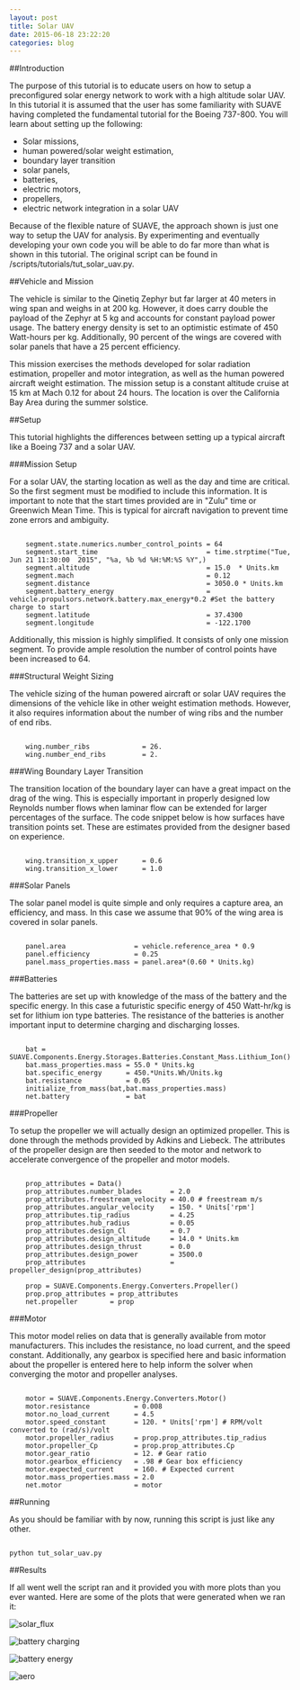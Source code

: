 ```yaml
---
layout: post
title: Solar UAV
date: 2015-06-18 23:22:20
categories: blog
---
```


<link rel="stylesheet" href="//cdn.jsdelivr.net/highlight.js/8.6/styles/default.min.css">
<script src="//cdn.jsdelivr.net/highlight.js/8.6/highlight.min.js"></script>
<script>hljs.initHighlightingOnLoad();</script>

##Introduction

The purpose of this tutorial is to educate users on how to setup a preconfigured solar energy network to work with a high altitude solar UAV. In this tutorial it is assumed that the user has some familiarity with SUAVE having completed the fundamental tutorial for the Boeing 737-800.  You will learn about setting up the following:

* Solar missions,
* human powered/solar weight estimation,
* boundary layer transition
* solar panels, 
* batteries,
* electric motors, 
* propellers,
* electric network integration in a solar UAV

Because of the flexible nature of SUAVE, the approach shown is just one way to setup the UAV for analysis. By experimenting and eventually developing your own code you will be able to do far more than what is shown in this tutorial. The original script can be found in /scripts/tutorials/tut_solar_uav.py.

##Vehicle and Mission

The vehicle is similar to the Qinetiq Zephyr but far larger at 40 meters in wing span and weighs in at 200 kg. However, it does carry double the payload of the Zephyr at 5 kg and accounts for constant payload power usage. The battery energy density is set to an optimistic estimate of 450 Watt-hours per kg. Additionally, 90 percent of the wings are covered with solar panels that have a 25 percent efficiency. 

This mission exercises the methods developed for solar radiation estimation, propeller and motor integration, as well as the human powered aircraft weight estimation. The mission setup is a constant altitude cruise at 15 km at Mach 0.12 for about 24 hours. The location is over the California Bay Area during the summer solstice. 

##Setup

This tutorial highlights the differences between setting up a typical aircraft like a Boeing 737 and a solar UAV.

###Mission Setup

For a solar UAV, the starting location as well as the day and time are critical. So the first segment must be modified to include this information. It is important to note that the start times provided are in "Zulu" time or Greenwich Mean Time. This is typical for aircraft navigation to prevent time zone errors and ambiguity.

<pre><code class="python">
    segment.state.numerics.number_control_points = 64
    segment.start_time                           = time.strptime("Tue, Jun 21 11:30:00  2015", "%a, %b %d %H:%M:%S %Y",)
    segment.altitude                             = 15.0  * Units.km 
    segment.mach                                 = 0.12
    segment.distance                             = 3050.0 * Units.km
    segment.battery_energy                       = vehicle.propulsors.network.battery.max_energy*0.2 #Set the battery charge to start
    segment.latitude                             = 37.4300
    segment.longitude                            = -122.1700
</code></pre>

Additionally, this mission is highly simplified. It consists of only one mission segment. To provide ample resolution the number of control points have been increased to 64.

###Structural Weight Sizing

The vehicle sizing of the human powered aircraft or solar UAV requires the dimensions of the vehicle like in other weight estimation methods. However, it also requires information about the number of wing ribs and the number of end ribs.

<pre><code class="python">
    wing.number_ribs             = 26.
    wing.number_end_ribs         = 2.
</code></pre>

###Wing Boundary Layer Transition

The transition location of the boundary layer can have a great impact on the drag of the wing. This is especially important in properly designed low Reynolds number flows when laminar flow can be extended for larger percentages of the surface. The code snippet below is how surfaces have transition points set. These are estimates provided from the designer based on experience.

<pre><code class="python">
    wing.transition_x_upper      = 0.6
    wing.transition_x_lower      = 1.0
</code></pre>

###Solar Panels

The solar panel model is quite simple and only requires a capture area, an efficiency, and mass. In this case we assume that 90% of the wing area is covered in solar panels.

<pre><code class="python">
    panel.area                 = vehicle.reference_area * 0.9
    panel.efficiency           = 0.25
    panel.mass_properties.mass = panel.area*(0.60 * Units.kg)
</code></pre>


###Batteries

The batteries are set up with knowledge of the mass of the battery and the specific energy. In this case a futuristic specific energy of 450 Watt-hr/kg is set for lithium ion type batteries. The resistance of the batteries is another important input to determine charging and discharging losses.

<pre><code class="python">
    bat = SUAVE.Components.Energy.Storages.Batteries.Constant_Mass.Lithium_Ion()
    bat.mass_properties.mass = 55.0 * Units.kg
    bat.specific_energy      = 450.*Units.Wh/Units.kg
    bat.resistance           = 0.05
    initialize_from_mass(bat,bat.mass_properties.mass)
    net.battery              = bat
</code></pre>


###Propeller

To setup the propeller we will actually design an optimized propeller. This is done through the methods provided by Adkins and Liebeck. The attributes of the propeller design are then seeded to the motor and network to accelerate convergence of the propeller and motor models.

<pre><code class="python">
    prop_attributes = Data()
    prop_attributes.number_blades       = 2.0
    prop_attributes.freestream_velocity = 40.0 # freestream m/s
    prop_attributes.angular_velocity    = 150. * Units['rpm']
    prop_attributes.tip_radius          = 4.25
    prop_attributes.hub_radius          = 0.05
    prop_attributes.design_Cl           = 0.7
    prop_attributes.design_altitude     = 14.0 * Units.km
    prop_attributes.design_thrust       = 0.0
    prop_attributes.design_power        = 3500.0
    prop_attributes                     = propeller_design(prop_attributes)

    prop = SUAVE.Components.Energy.Converters.Propeller()
    prop.prop_attributes = prop_attributes
    net.propeller        = prop
</code></pre>

###Motor

This motor model relies on data that is generally available from motor manufacturers. This includes the resistance, no load current, and the speed constant. Additionally, any gearbox is specified here and basic information about the propeller is entered here to help inform the solver when converging the motor and propeller analyses.

<pre><code class="python">
    motor = SUAVE.Components.Energy.Converters.Motor()
    motor.resistance           = 0.008
    motor.no_load_current      = 4.5
    motor.speed_constant       = 120. * Units['rpm'] # RPM/volt converted to (rad/s)/volt      
    motor.propeller_radius     = prop.prop_attributes.tip_radius
    motor.propeller_Cp         = prop.prop_attributes.Cp
    motor.gear_ratio           = 12. # Gear ratio
    motor.gearbox_efficiency   = .98 # Gear box efficiency
    motor.expected_current     = 160. # Expected current
    motor.mass_properties.mass = 2.0
    net.motor                  = motor   
</code></pre>


##Running

As you should be familiar with by now, running this script is just like any other.
<pre><code class="bash">
python tut_solar_uav.py
</code></pre>

##Results

If all went well the script ran and it provided you with more plots than you ever wanted. Here are some of the plots that were generated when we ran it:

![solar_flux](/images/solar_flux.png)

![battery charging](/images/battery_charging.png)

![battery energy](/images/battery_energy.png)

![aero](/images/aerodynamic_coefficients.png)
